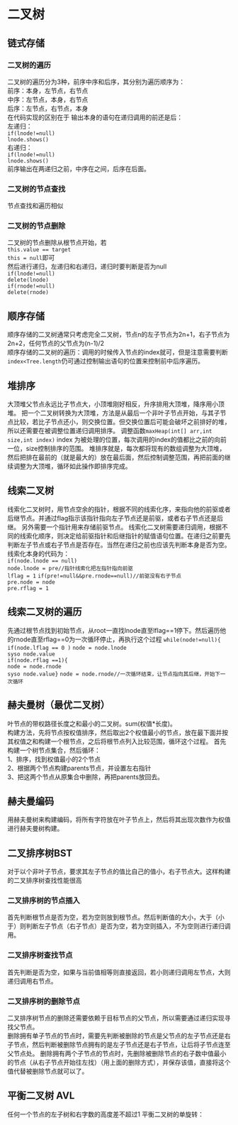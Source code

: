 # 二叉树
## 链式存储
### 二叉树的遍历
二叉树的遍历分为3种，前序中序和后序，其分别为遍历顺序为：  
前序：本身，左节点，右节点  
中序：左节点，本身，右节点  
后序：左节点，右节点，本身  
在代码实现的区别在于 输出本身的语句在递归调用的前还是后：  
左递归：  
`if(lnode!=null)`  
`lnode.shows()`  
右递归：  
`if(lnode!=null)`  
`lnode.shows()`  
前序输出在两递归之前，中序在之间，后序在后面。

### 二叉树的节点查找
节点查找和遍历相似

### 二叉树的节点删除
二叉树的节点删除从根节点开始，若  
`this.value == target`  
`this = null`即可  
然后进行递归，左递归和右递归，递归时要判断是否为null  
`if(lnode!=null)`    
`delete(lnode)`  
`if(rnode!=null)`  
`delete(rnode)`

## 顺序存储
顺序存储的二叉树通常只考虑完全二叉树，节点n的左子节点为2n+1，右子节点为2n+2，任何节点的父节点为(n-1)/2  
顺序存储的二叉树的遍历：调用的时候传入节点的index就可，但是注意需要判断`index<Tree.length`仍可通过控制输出语句的位置来控制前中后序遍历。

## 堆排序
大顶堆父节点永远比子节点大，小顶堆刚好相反，升序排用大顶堆，降序用小顶堆。
把一个二叉树转换为大顶堆，方法是从最后一个非叶子节点开始，与其子节点比较，若比子节点还小，则交换位置。但交换位置后可能会破坏之前排好的堆，所以还需要在被调整位置递归调用排序。
调整函数`maxHeap(int[] arr,int size,int index)` index 为被处理的位置，每次调用的index的值都比之前的向前一位，size控制排序的范围。
堆排序就是，每次都将现有的数组调整为大顶堆，然后把排在最前的（就是最大的）放在最后面，然后控制调整范围，再把前面的继续调整为大顶堆，循环如此操作即排序完成。

## 线索二叉树
线索化二叉树时，用节点空余的指针，根据不同的线索化序，来指向他的前驱或者后继节点。并通过flag指示该指针指向左子节点还是前驱，或者右子节点还是后继。
另外需要一个指针用来存储前驱节点。
线索化二叉树需要递归调用，根据不同的线索化顺序，则决定给前驱指针和后继指针的赋值语句位置。在递归之前要先判断左子节点或右子节点是否存在。当然在递归之前也应该先判断本身是否为空。  
线索化本身的代码为：  
`if(node.lnode == null)`  
`node.lnode = pre//指针线索化把左指针指向前驱`  
`lflag = 1`
`if(pre!=null&&pre.rnode==null)//前驱没有右子节点`  
`pre.node = node`  
`pre.rflag = 1`

## 线索二叉树的遍历
先通过根节点找到初始节点，从root一直找lnode直至lflag==1停下。然后遍历他的rnode直至rflag==0为一次循环停止，再执行这个过程
`while(node!=null){`  
`if(node.lflag == 0 )` 
`node = node.lnode`   
`syso node.value`  
`if(node.rflag ==1){`  
`node = node.rnode`  
`syso node.value}`
`node = node.rnode//一次循环结束，让节点指向其后继，开始下一次循环`

## 赫夫曼树（最优二叉树）
叶节点的带权路径长度之和最小的二叉树。sum(权值*长度)。  
构建方法，先将节点按权值排序，然后取出2个权值最小的节点，放在最下面并按其权值之和构建一个根节点，之后将根节点列入比较范围，循环这个过程。
首先构建一个树节点集合，然后循环：  
1、排序，找到权值最小的2个节点  
2、根据两个节点构建parents节点，并设置左右指针  
3、把这两个节点从原集合中删除，再把parents放回去。

## 赫夫曼编码
用赫夫曼树来构建编码，将所有字符放在叶子节点上，然后将其出现次数作为权值进行赫夫曼树构建。

## 二叉排序树BST
对于以个非叶子节点，要求其左子节点的值比自己的值小，右子节点大。这样构建的二叉排序树查找性能很高
### 二叉排序树的节点插入
首先判断根节点是否为空，若为空则放到根节点。然后判断值的大小，大于（小于）则判断左子节点（右子节点）是否为空，若为空则插入，不为空则进行递归调用。

### 二叉排序树查找节点
首先判断是否为空，如果与当前值相等则直接返回，若小则递归调用左节点，大则递归调用右节点。

### 二叉排序树的删除节点
二叉排序树节点的删除还需要依赖于目标节点的父节点，所以需要通过递归实现寻找父节点。  
删除拥有单子节点的节点时，需要先判断被删除的节点是父节点的左子节点还是右子节点，然后判断被删除节点拥有的是左子节点还是右子节点，让后将子节点连至父节点处。
删除拥有两个子节点的节点时，先删除被删除节点的右子数中值最小的节点（从右子节点开始往左找）（用上面的删除方式），并保存该值，直接将这个值代替被删除节点就可以了。

## 平衡二叉树 AVL
任何一个节点的左子树和右字数的高度差不超过1
平衡二叉树的单旋转：
